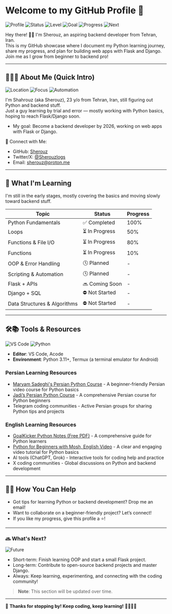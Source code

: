 # Welcome to my GitHub Profile 🚀

![Profile](https://img.shields.io/badge/Profile-Showcase-8B5CF6?logo=github&logoColor=white)
![Status](https://img.shields.io/badge/Status-Actively_Learning_&_updating-brightgreen)
![Level](https://img.shields.io/badge/Level-Beginner_to_Intermediate-00CED1?logo=bookstack&logoColor=white)
![Goal](https://img.shields.io/badge/Goal-Backend_Developer-FFD700?logo=codeigniter&logoColor=Black&Orange)
![Progress](https://img.shields.io/badge/Learning-In_Progress-orange)
![Next](https://img.shields.io/badge/Next-Flask_Adventure-00A3E0?logo=flask&logoColor=white)



Hey there! 👋🏾
I'm Sherouz, an aspiring backend developer from Tehran, Iran.  
This is my GitHub showcase where I document my Python learning journey, share my progress, and plan for building web apps with Flask and Django.  
Join me as I grow from beginner to backend pro!

---

## 👨🏽‍💻 About Me (Quick Intro)

![Location](https://img.shields.io/badge/Location-Tehran-FF4500?logo=map&logoColor=white)
![Focus](https://img.shields.io/badge/Focus-Backend_Enthusiast-4682B4?logo=server&logoColor=white)
![Automation](https://img.shields.io/badge/Passion-Automation_Enthusiast-6B7280?logo=zap&logoColor=yellow)


I'm Shahrouz (aka Sherouz), 23 y/o from Tehran, Iran, still figuring out Python and backend stuff.  
Just a guy learning by trial and error — mostly working with Python basics, hoping to reach Flask/Django soon.
- My goal: Become a backend developer by 2026, working on web apps with Flask or Django.


🔗 Connect with Me:
- GitHub: [Sherouz](https://github.com/Sherouz)  
- Twitter/X: [@Sherouzlogs](https://twitter.com/Sherouzlogs)  
- Email: [sherouz@proton.me](mailto:sherouz@proton.me)

---

## 🧠 What I'm Learning

I'm still in the early stages, mostly covering the basics and moving slowly toward backend stuff.

| Topic | Status | Progress |
|-------|--------|----------|
| Python Fundamentals | ✅ Completed | 100% |
| Loops | ⏳️ In Progress | 50% |
| Functions & File I/O | ⏳️ In Progress | 80% |
| Functions | ⏳️ In Progress | 10% |
| OOP & Error Handling | 🕓 Planned | - |
| Scripting & Automation | 🕓 Planned | - |
| Flask + APIs | 🔜 Coming Soon | - |
| Django + SQL | ⛔ Not Started | - |
| Data Structures & Algorithms | ⛔ Not Started | - |

---

## 🛠️📚 Tools & Resources

![VS Code](https://img.shields.io/badge/Editor-VS%20Code-007ACC?logo=visualstudiocode&logoColor=white)
![Python](https://img.shields.io/badge/Python-3.11%2B-3776AB?logo=python&logoColor=FFD43B)

- **Editor**: VS Code, Acode
- **Environment**: Python 3.11+, Termux (a terminal emulator for Android)

### Persian Learning Resources
- [Maryam Sadeghi's Persian Python Course](https://youtu.be/BsScQ1mOKrA?si=Wvgidb6tAkt15jly) - A beginner-friendly Persian video course for Python basics
- [Jadi’s Persian Python Course](https://maktabkhooneh.org/course/%D8%A2%D9%85%D9%88%D8%B2%D8%B4-%D8%A8%D8%B1%D9%86%D8%A7%D9%85%D9%87-%D9%86%D9%88%DB%8C%D8%B3%DB%8C-%D8%A8%D8%A7-%D9%BE%D8%A7%DB%8C%D8%AA%D9%88%D9%86-%D9%85%D9%82%D8%AF%D9%85%D8%A7%D8%AA%DB%8C-mk346/) - A comprehensive Persian course for Python beginners
- Telegram coding communities - Active Persian groups for sharing Python tips and projects

### English Learning Resources
- [GoalKicker Python Notes (Free PDF)](https://www.goalkicker.com/PythonBook/PythonNotesForProfessionals.pdf) - A comprehensive guide for Python learners
- [Python for Beginners with Mosh, English Video](https://youtu.be/kqtD5dpn9C8?si=p6alLmEsFokj_nCb) - A clear and engaging video tutorial for Python basics
- AI tools (ChatGPT, Grok) - Interactive tools for coding help and practice
- X coding communities - Global discussions on Python and backend development


---

## 🤝🏽 How You Can Help

- Got tips for learning Python or backend development? Drop me an email!
- Want to collaborate on a beginner-friendly project? Let’s connect!
- If you like my progress, give this profile a ⭐!

---

### 🔜 What's Next?
![Future](https://img.shields.io/badge/Future-Open_Source_Contributor-FF6F61?logo=opensourceinitiative&logoColor=white)

- Short-term: Finish learning OOP and start a small Flask project.
- Long-term: Contribute to open-source backend projects and master Django.
- Always: Keep learning, experimenting, and connecting with the coding community!

> **Note**: This section will be updated over time.

---

🫡 **Thanks for stopping by! Keep coding, keep learning!** 🫡👨🏽‍💻
